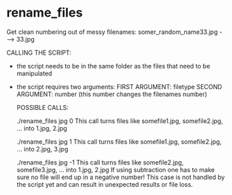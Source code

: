 # rename_files
Get clean numbering out of messy filenames: somer_random_name33.jpg ---> 33.jpg

CALLING THE SCRIPT:
- the script needs to be in the same folder as the files that need to be manipulated
- the script requires two arguments:
  FIRST ARGUMENT: filetype
  SECOND ARGUMENT: number (this number changes the filenames number)
  
  
  POSSIBLE CALLS:
  
  ./rename_files jpg 0
  This call turns files like somefile1.jpg, somefile2.jpg, ... into 1.jpg, 2.jpg
  
  ./rename_files jpg 1
  This call turns files like somefile1.jpg, somefile2.jpg, ... into 2.jpg, 3.jpg
  
  ./rename_files jpg -1
  This call turns files like somefile2.jpg, somefile3.jpg, ... into 1.jpg, 2.jpg
  If using subtraction one has to make sure no file will end up in a negative number! This case is not handled by the script     yet and can result in unexpected results or file loss.
  
  
